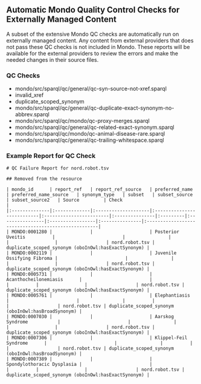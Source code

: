 ## Automatic Mondo Quality Control Checks for Externally Managed Content
A subset of the extensive Mondo QC checks are automatically run on externally managed content. Any content from external providers that does not pass these QC checks is not included in Mondo. These reports will be available for the external providers to review the errors and make the needed changes in their source files.

### QC Checks
- mondo/src/sparql/qc/general/qc-syn-source-not-xref.sparql
- invalid_xref
- duplicate_scoped_synonym
- mondo/src/sparql/qc/general/qc-duplicate-exact-synonym-no-abbrev.sparql
- mondo/src/sparql/qc/mondo/qc-proxy-merges.sparql
- mondo/src/sparql/qc/general/qc-related-exact-synonym.sparql
- mondo/src/sparql/qc/mondo/qc-animal-disease-rare.sparql
- mondo/src/sparql/qc/general/qc-trailing-whitespace.sparql



### Example Report for QC Check

```
# QC Failure Report for nord.robot.tsv

## Removed from the resource

| mondo_id      | report_ref   | report_ref_source   | preferred_name             | preferred_name_source   | synonym_type   | subset   | subset_source   | subset_source2   | Source         | Check                                               |
|:--------------|:-------------|:--------------------|:---------------------------|:------------------------|:---------------|:---------|:----------------|:-----------------|:---------------|:----------------------------------------------------|
| MONDO:0001280 |              |                     | Posterior Uveitis          |                         |                |          |                 |                  | nord.robot.tsv | duplicate_scoped_synonym (oboInOwl:hasExactSynonym) |
| MONDO:0002119 |              |                     | Juvenile Ossifying Fibroma |                         |                |          |                 |                  | nord.robot.tsv | duplicate_scoped_synonym (oboInOwl:hasExactSynonym) |
| MONDO:0005731 |              |                     | Acanthocheilonemiasis      |                         |                |          |                 |                  | nord.robot.tsv | duplicate_scoped_synonym (oboInOwl:hasExactSynonym) |
| MONDO:0005761 |              |                     | Elephantiasis              |                         |                |          |                 |                  | nord.robot.tsv | duplicate_scoped_synonym (oboInOwl:hasBroadSynonym) |
| MONDO:0007030 |              |                     | Aarskog Syndrome           |                         |                |          |                 |                  | nord.robot.tsv | duplicate_scoped_synonym (oboInOwl:hasExactSynonym) |
| MONDO:0007306 |              |                     | Klippel-Feil Syndrome      |                         |                |          |                 |                  | nord.robot.tsv | duplicate_scoped_synonym (oboInOwl:hasBroadSynonym) |
| MONDO:0007389 |              |                     | Spondylothoracic Dysplasia |                         |                |          |                 |                  | nord.robot.tsv | duplicate_scoped_synonym (oboInOwl:hasExactSynonym) |
```